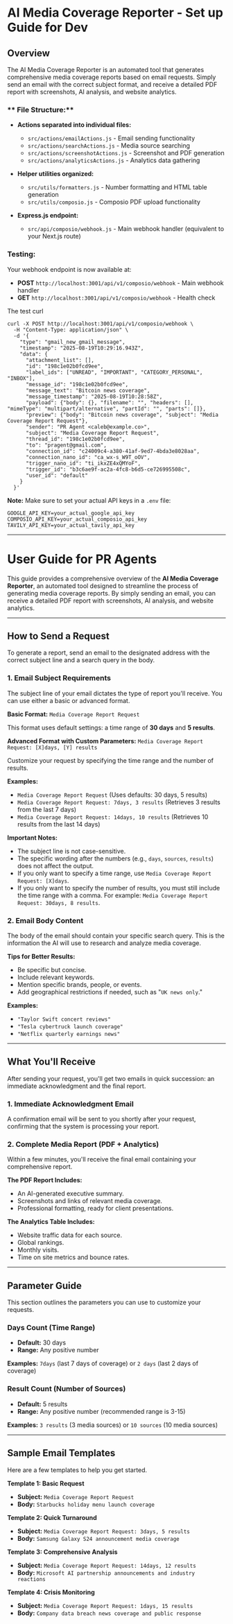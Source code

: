 #  AI Media Coverage Reporter - Set up Guide for Dev

## Overview
The AI Media Coverage Reporter is an automated tool that generates comprehensive media coverage reports based on email requests. Simply send an email with the correct subject format, and receive a detailed PDF report with screenshots, AI analysis, and website analytics.

### ** File Structure:**
- **Actions separated into individual files:**
  - `src/actions/emailActions.js` - Email sending functionality
  - `src/actions/searchActions.js` - Media source searching
  - `src/actions/screenshotActions.js` - Screenshot and PDF generation
  - `src/actions/analyticsActions.js` - Analytics data gathering

- **Helper utilities organized:**
  - `src/utils/formatters.js` - Number formatting and HTML table generation
  - `src/utils/composio.js` - Composio PDF upload functionality

- **Express.js endpoint:**
  - `src/api/composio/webhook.js` - Main webhook handler (equivalent to your Next.js route)



### **Testing:**
Your webhook endpoint is now available at:
- **POST** `http://localhost:3001/api/v1/composio/webhook` - Main webhook handler
- **GET** `http://localhost:3001/api/v1/composio/webhook` - Health check

The test curl 

```
curl -X POST http://localhost:3001/api/v1/composio/webhook \
  -H "Content-Type: application/json" \
  -d '{
    "type": "gmail_new_gmail_message",
    "timestamp": "2025-08-19T10:29:16.943Z",
    "data": {
      "attachment_list": [],
      "id": "198c1e02b0fcd9ee",
      "label_ids": ["UNREAD", "IMPORTANT", "CATEGORY_PERSONAL", "INBOX"],
      "message_id": "198c1e02b0fcd9ee",
      "message_text": "Bitcoin news coverage",
      "message_timestamp": "2025-08-19T10:28:58Z",
      "payload": {"body": {}, "filename": "", "headers": [], "mimeType": "multipart/alternative", "partId": "", "parts": []},
      "preview": {"body": "Bitcoin news coverage", "subject": "Media Coverage Report Request"},
      "sender": "PR Agent <caleb@example.co>",
      "subject": "Media Coverage Report Request",
      "thread_id": "198c1e02b0fcd9ee",
      "to": "pragent@gmail.com",
      "connection_id": "c24009c4-a380-41af-9ed7-4bda3e8028aa",
      "connection_nano_id": "ca_wx-s_W9T_oOV",
      "trigger_nano_id": "ti_ikxZE4xQMYoF",
      "trigger_id": "b3c6ae9f-ac2a-4fc8-b6d5-ce726995508c",
      "user_id": "default"
    }
  }'
```

**Note:** Make sure to set your actual API keys in a `.env` file:
```
GOOGLE_API_KEY=your_actual_google_api_key
COMPOSIO_API_KEY=your_actual_composio_api_key  
TAVILY_API_KEY=your_actual_tavily_api_key
```

---

# User Guide for PR Agents

This guide provides a comprehensive overview of the **AI Media Coverage Reporter**, an automated tool designed to streamline the process of generating media coverage reports. By simply sending an email, you can receive a detailed PDF report with screenshots, AI analysis, and website analytics.

---

## How to Send a Request

To generate a report, send an email to the designated address with the correct subject line and a search query in the body.

### 1. Email Subject Requirements

The subject line of your email dictates the type of report you'll receive. You can use either a basic or advanced format.

**Basic Format:** `Media Coverage Report Request`

This format uses default settings: a time range of **30 days** and **5 results**.

**Advanced Format with Custom Parameters:** `Media Coverage Report Request: [X]days, [Y] results`

Customize your request by specifying the time range and the number of results.

**Examples:**
* `Media Coverage Report Request` (Uses defaults: 30 days, 5 results)
* `Media Coverage Report Request: 7days, 3 results` (Retrieves 3 results from the last 7 days)
* `Media Coverage Report Request: 14days, 10 results` (Retrieves 10 results from the last 14 days)

**Important Notes:**
* The subject line is not case-sensitive.
* The specific wording after the numbers (e.g., `days`, `sources`, `results`) does not affect the output.
* If you only want to specify a time range, use `Media Coverage Report Request: [X]days`.
* If you only want to specify the number of results, you must still include the time range with a comma. For example: `Media Coverage Report Request: 30days, 8 results`.

### 2. Email Body Content

The body of the email should contain your specific search query. This is the information the AI will use to research and analyze media coverage.

**Tips for Better Results:**
* Be specific but concise.
* Include relevant keywords.
* Mention specific brands, people, or events.
* Add geographical restrictions if needed, such as "`UK news only`."

**Examples:**
* `"Taylor Swift concert reviews"`
* `"Tesla cybertruck launch coverage"`
* `"Netflix quarterly earnings news"`

---

## What You'll Receive

After sending your request, you'll get two emails in quick succession: an immediate acknowledgment and the final report.

### 1. Immediate Acknowledgment Email

A confirmation email will be sent to you shortly after your request, confirming that the system is processing your report.

### 2. Complete Media Report (PDF + Analytics)

Within a few minutes, you'll receive the final email containing your comprehensive report.

**The PDF Report Includes:**
* An AI-generated executive summary.
* Screenshots and links of relevant media coverage.
* Professional formatting, ready for client presentations.

**The Analytics Table Includes:**
* Website traffic data for each source.
* Global rankings.
* Monthly visits.
* Time on site metrics and bounce rates.

---

## Parameter Guide

This section outlines the parameters you can use to customize your requests.

### **Days Count (Time Range)**

* **Default:** 30 days
* **Range:** Any positive number

**Examples:** `7days` (last 7 days of coverage) or `2 days` (last 2 days of coverage)

### **Result Count (Number of Sources)**

* **Default:** 5 results
* **Range:** Any positive number (recommended range is 3-15)

**Examples:** `3 results` (3 media sources) or `10 sources` (10 media sources)

---

## Sample Email Templates

Here are a few templates to help you get started.

**Template 1: Basic Request**
* **Subject:** `Media Coverage Report Request`
* **Body:** `Starbucks holiday menu launch coverage`

**Template 2: Quick Turnaround**
* **Subject:** `Media Coverage Report Request: 3days, 5 results`
* **Body:** `Samsung Galaxy S24 announcement media coverage`

**Template 3: Comprehensive Analysis**
* **Subject:** `Media Coverage Report Request: 14days, 12 results`
* **Body:** `Microsoft AI partnership announcements and industry reactions`

**Template 4: Crisis Monitoring**
* **Subject:** `Media Coverage Report Request: 1days, 15 results`
* **Body:** `Company data breach news coverage and public response`